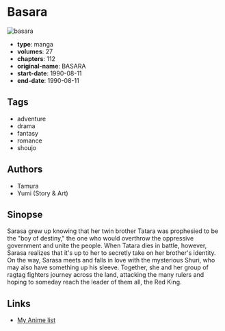 # Basara

![basara](https://cdn.myanimelist.net/images/manga/1/185359.jpg)

-   **type**: manga
-   **volumes**: 27
-   **chapters**: 112
-   **original-name**: BASARA
-   **start-date**: 1990-08-11
-   **end-date**: 1990-08-11

## Tags

-   adventure
-   drama
-   fantasy
-   romance
-   shoujo

## Authors

-   Tamura
-   Yumi (Story & Art)

## Sinopse

Sarasa grew up knowing that her twin brother Tatara was prophesied to be the "boy of destiny," the one who would overthrow the oppressive government and unite the people. When Tatara dies in battle, however, Sarasa realizes that it's up to her to secretly take on her brother's identity. On the way, Sarasa meets and falls in love with the mysterious Shuri, who may also have something up his sleeve. Together, she and her group of ragtag fighters journey across the land, attacking the many rulers and hoping to someday reach the leader of them all, the Red King.

## Links

-   [My Anime list](https://myanimelist.net/manga/974/Basara)
